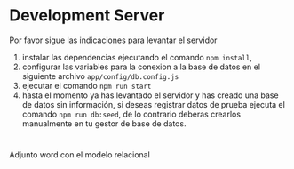 
# Development Server
Por favor sigue las indicaciones para levantar el servidor
1. instalar las dependencias ejecutando el comando  `npm install`, 
2. configurar las variables para la conexion a la base de datos en el siguiente archivo `app/config/db.config.js` 
3. ejecutar el comando `npm run start`
4. hasta el momento ya has levantado el servidor y has creado una base de datos sin información, si deseas registrar datos de prueba ejecuta el comando `npm run db:seed`, de lo contrario deberas crearlos manualmente en tu gestor de base de datos.
#

Adjunto word con el modelo relacional

